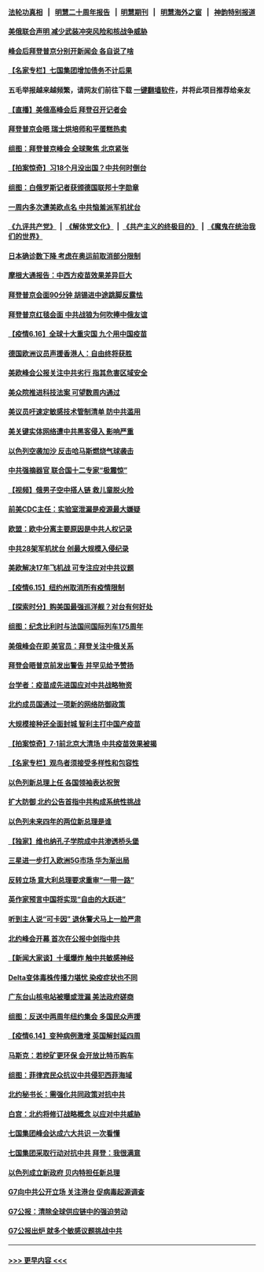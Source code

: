 #### [法轮功真相](https://github.com/gfw-breaker/truth/blob/master/README.md?t=0) &nbsp;&nbsp;|&nbsp;&nbsp; [明慧二十周年报告](https://github.com/gfw-breaker/mh-reports/blob/master/README.md?t=0) &nbsp;&nbsp;|&nbsp;&nbsp;[明慧期刊](https://github.com/gfw-breaker/mh-qikan) &nbsp;&nbsp;|&nbsp;&nbsp; [明慧海外之窗](https://github.com/gfw-breaker/mh-news/blob/master/README.md?t=0) &nbsp;&nbsp;|&nbsp;&nbsp; [神韵特别报道](https://github.com/gfw-breaker/mh-news/blob/master/shenyun.md?t=0)
#### [美俄联合声明 减少武装冲突风险和核战争威胁](../pages/nsc418/n13026817.md?t=06170402) 
#### [峰会后拜登普京分别开新闻会 各自说了啥](../pages/nsc418/n13026825.md?t=06170402) 
#### [【名家专栏】七国集团增加债务不计后果](../pages/nsc418/n13026045.md?t=06170402) 
#### 五毛举报越来越频繁，请网友们前往下载 [一键翻墙软件](https://github.com/gfw-breaker/ssr-accounts)，并将此项目推荐给亲友
#### [【直播】美俄高峰会后 拜登召开记者会](../pages/nsc418/n13026695.md?t=06170402) 
#### [拜登普京会晤 瑞士烘培师和平蛋糕热卖](../pages/nsc418/n13026712.md?t=06170402) 
#### [组图：拜登普京峰会 全球聚焦 北京紧张](../pages/nsc418/n13026522.md?t=06170402) 
#### [【拍案惊奇】习18个月没出国？中共何时倒台](../pages/nsc418/n13025110.md?t=06170402) 
#### [组图：白俄罗斯记者获颁德国联邦十字勋章](../pages/nsc418/n13026102.md?t=06170402) 
#### [一周内多次遭美欧点名 中共恼羞派军机扰台](../pages/nsc418/n13026528.md?t=06170402) 
#### [《九评共产党》](https://github.com/begood0513/9ping.md/blob/master/README.md) &nbsp;|&nbsp; [《解体党文化》](../../../../jtdwh.md/blob/master/README.md)  &nbsp;|&nbsp; [《共产主义的终极目的》](../../../../gczydzjmd.md/blob/master/README.md) &nbsp;|&nbsp; [《魔鬼在统治我们的世界》](../../../../mgztzwmdsj.md/blob/master/README.md) 
#### [日本确诊数下降 考虑在奥运前取消部分限制](../pages/nsc418/n13026300.md?t=06170402) 
#### [摩根大通报告：中西方疫苗效果差异巨大](../pages/nsc418/n13026356.md?t=06170402) 
#### [拜登普京会面90分钟 胡锡进中途跳脚反露怯](../pages/nsc418/n13026450.md?t=06170402) 
#### [拜登普京红毯会面 中共战狼为何吹捧中俄友谊](../pages/nsc418/n13026200.md?t=06170402) 
#### [【疫情6.16】全球十大重灾国 九个用中国疫苗](../pages/nsc418/n13025692.md?t=06170402) 
#### [德国欧洲议员声援香港人：自由终将获胜](../pages/nsc418/n13025597.md?t=06170402) 
#### [美欧峰会公报关注中共劣行 指其危害区域安全](../pages/nsc418/n13025656.md?t=06170402) 
#### [美众院推进科技法案 可望数周内通过](../pages/nsc418/n13025350.md?t=06170402) 
#### [美议员吁速定敏感技术管制清单 防中共滥用](../pages/nsc418/n13024937.md?t=06170402) 
#### [美关键实体网络遭中共黑客侵入 影响严重](../pages/nsc418/n13024625.md?t=06170402) 
#### [以色列空袭加沙 反击哈马斯燃烧气球袭击](../pages/nsc418/n13024718.md?t=06170402) 
#### [中共强摘器官 联合国十二专家“极震惊”](../pages/nsc418/n13024313.md?t=06170402) 
#### [【视频】俄男子空中搭人链 救儿童脱火险](../pages/nsc418/n13024084.md?t=06170402) 
#### [前美CDC主任：实验室泄漏是疫源最大嫌疑](../pages/nsc418/n13024130.md?t=06170402) 
#### [欧盟：欧中分离主要原因是中共人权记录](../pages/nsc418/n13023933.md?t=06170402) 
#### [中共28架军机扰台 创最大规模入侵纪录](../pages/nsc418/n13023780.md?t=06170402) 
#### [美欧解决17年飞机战 可专注应对中共议题](../pages/nsc418/n13023516.md?t=06170402) 
#### [【疫情6.15】纽约州取消所有疫情限制](../pages/nsc418/n13023125.md?t=06170402) 
#### [【探索时分】购美国最强巡洋舰？对台有何好处](../pages/nsc418/n13021908.md?t=06170402) 
#### [组图：纪念比利时与法国间国际列车175周年](../pages/nsc418/n13022917.md?t=06170402) 
#### [美俄峰会在即 美官员：拜登关注中俄关系](../pages/nsc418/n13022891.md?t=06170402) 
#### [拜登会晤普京前发出警告 并罕见给予赞扬](../pages/nsc418/n13022468.md?t=06170402) 
#### [台学者：疫苗成先进国应对中共战略物资](../pages/nsc418/n13022441.md?t=06170402) 
#### [北约成员国通过一项新的网络防御政策](../pages/nsc418/n13022233.md?t=06170402) 
#### [大规模接种还全面封城 智利主打中国产疫苗](../pages/nsc418/n13022053.md?t=06170402) 
#### [【拍案惊奇】7‧1前北京大清场 中共疫苗效果被揭](../pages/nsc418/n13020472.md?t=06170402) 
#### [【名家专栏】观鸟者须接受多样性和包容性](../pages/nsc418/n13021151.md?t=06170402) 
#### [以色列新总理上任 各国领袖表达祝贺](../pages/nsc418/n13021838.md?t=06170402) 
#### [扩大防御 北约公告首指中共构成系统性挑战](../pages/nsc418/n13021758.md?t=06170402) 
#### [以色列未来四年的两位新总理是谁](../pages/nsc418/n13021459.md?t=06170402) 
#### [【独家】维也纳孔子学院成中共渗透桥头堡](../pages/nsc418/n12990081.md?t=06170402) 
#### [三星进一步打入欧洲5G市场 华为渐出局](../pages/nsc418/n13021536.md?t=06170402) 
#### [反转立场 意大利总理要求重审“一带一路”](../pages/nsc418/n13021413.md?t=06170402) 
#### [英作家预言中国将实现“自由的大跃进”](../pages/nsc418/n13021279.md?t=06170402) 
#### [听到主人说“可卡因” 退休警犬马上一脸严肃](../pages/nsc418/n13020801.md?t=06170402) 
#### [北约峰会开幕 首次在公报中剑指中共](../pages/nsc418/n13021423.md?t=06170402) 
#### [【新闻大家谈】十堰爆炸 触中共敏感神经](../pages/nsc418/n13021116.md?t=06170402) 
#### [Delta变体毒株传播力堪忧 染疫症状也不同](../pages/nsc418/n13021222.md?t=06170402) 
#### [广东台山核电站被曝或泄漏 美法政府磋商](../pages/nsc418/n13021195.md?t=06170402) 
#### [组图：反送中两周年纽约集会 多国民众声援](../pages/nsc418/n13020943.md?t=06170402) 
#### [【疫情6.14】变种病例激增 英国解封延四周](../pages/nsc418/n13020806.md?t=06170402) 
#### [马斯克：若挖矿更环保 会开放比特币购车](../pages/nsc418/n13020807.md?t=06170402) 
#### [组图：菲律宾民众抗议中共侵犯西菲海域](../pages/nsc418/n13020731.md?t=06170402) 
#### [北约秘书长：需强化共同政策对抗中共](../pages/nsc418/n13020371.md?t=06170402) 
#### [白宫：北约将修订战略概念 以应对中共威胁](../pages/nsc418/n13020216.md?t=06170402) 
#### [七国集团峰会达成六大共识 一次看懂](../pages/nsc418/n13019857.md?t=06170402) 
#### [七国集团采取行动对抗中共 拜登：我很满意](../pages/nsc418/n13019732.md?t=06170402) 
#### [以色列成立新政府 贝内特担任新总理](../pages/nsc418/n13019788.md?t=06170402) 
#### [G7向中共公开立场 关注港台 促病毒起源调查](../pages/nsc418/n13019759.md?t=06170402) 
#### [G7公报：清除全球供应链中的强迫劳动](../pages/nsc418/n13019695.md?t=06170402) 
#### [G7公报出炉 就多个敏感议题挑战中共](../pages/nsc418/n13019389.md?t=06170402) 

----
#### [ >>> 更早内容 <<< ](../indexes/nsc418-earlier.md)
